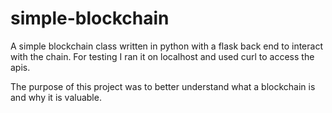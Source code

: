 # simple-blockchain
A simple blockchain class written in python with a flask back end to interact with the chain. For testing I ran it on localhost and used curl to access the apis.

The purpose of this project was to better understand what a blockchain is and why it is valuable. 
